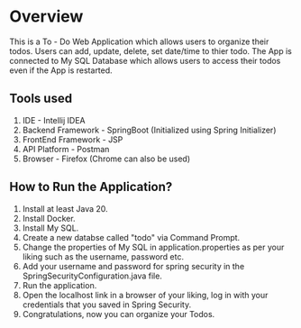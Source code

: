 # Overview
This is a To - Do Web Application which allows users to organize their todos. Users can add, update, delete, set date/time to thier todo. The App is connected to My SQL Database which allows users to access their todos even if the App is restarted.

## Tools used
1. IDE - Intellij IDEA
2. Backend Framework - SpringBoot (Initialized using Spring Initializer)
3. FrontEnd Framework - JSP
4. API Platform - Postman
5. Browser - Firefox (Chrome can also be used)

## How to Run the Application?
1. Install at least Java 20. 
2. Install Docker.
3. Install My SQL. 
4. Create a new databse called "todo" via Command Prompt.
5. Change the properties of My SQL in application.properties as per your liking such as the username, password etc.
6. Add your username and password for spring security in the SpringSecurityConfiguration.java file.
7. Run the application. 
8. Open the localhost link in a browser of your liking, log in with your credentials that you saved in Spring Security. 
9. Congratulations, now you can organize your Todos. 
